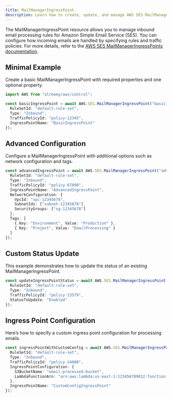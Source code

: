 ```yaml
---
title: MailManagerIngressPoint
description: Learn how to create, update, and manage AWS SES MailManagerIngressPoints using Alchemy Cloud Control.
---
```



The MailManagerIngressPoint resource allows you to manage inbound email processing rules for Amazon Simple Email Service (SES). You can configure how incoming emails are handled by specifying rules and traffic policies. For more details, refer to the [AWS SES MailManagerIngressPoints documentation](https://docs.aws.amazon.com/ses/latest/userguide/).

## Minimal Example

Create a basic MailManagerIngressPoint with required properties and one optional property.

```ts
import AWS from "alchemy/aws/control";

const basicIngressPoint = await AWS.SES.MailManagerIngressPoint("basicIngressPoint", {
  RuleSetId: "default-rule-set",
  Type: "Inbound",
  TrafficPolicyId: "policy-12345",
  IngressPointName: "BasicIngressPoint"
});
```

## Advanced Configuration

Configure a MailManagerIngressPoint with additional options such as network configuration and tags.

```ts
const advancedIngressPoint = await AWS.SES.MailManagerIngressPoint("advancedIngressPoint", {
  RuleSetId: "default-rule-set",
  Type: "Inbound",
  TrafficPolicyId: "policy-67890",
  IngressPointName: "AdvancedIngressPoint",
  NetworkConfiguration: {
    VpcId: "vpc-12345678",
    SubnetIds: ["subnet-12345678"],
    SecurityGroups: ["sg-12345678"]
  },
  Tags: [
    { Key: "Environment", Value: "Production" },
    { Key: "Project", Value: "EmailProcessing" }
  ]
});
```

## Custom Status Update

This example demonstrates how to update the status of an existing MailManagerIngressPoint.

```ts
const updateIngressPointStatus = await AWS.SES.MailManagerIngressPoint("updateIngressPoint", {
  RuleSetId: "default-rule-set",
  Type: "Inbound",
  TrafficPolicyId: "policy-13579",
  StatusToUpdate: "Enabled"
});
```

## Ingress Point Configuration

Here’s how to specify a custom ingress point configuration for processing emails.

```ts
const ingressPointWithCustomConfig = await AWS.SES.MailManagerIngressPoint("customConfigIngressPoint", {
  RuleSetId: "default-rule-set",
  Type: "Inbound",
  TrafficPolicyId: "policy-24680",
  IngressPointConfiguration: {
    S3BucketName: "email-processed-bucket",
    LambdaFunctionArn: "arn:aws:lambda:us-east-1:123456789012:function:processEmail"
  },
  IngressPointName: "CustomConfigIngressPoint"
});
```
